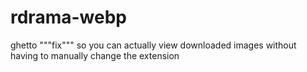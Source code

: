 # rdrama-webp
ghetto """fix""" so you can actually view downloaded images without having to manually change the extension
